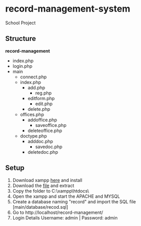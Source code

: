 # record-management-system
School Project

## Structure
**record-management** 
 - index.php
 - login.php
 - main
	 - connect.php
	 - index.php
		 - add.php
			 - reg.php
		 - editform.php
			 - edit.php
		 - delete.php
	- offices.php
		- addoffice.php
			- saveoffice.php
		- deleteoffice.php
	- doctype.php
		- adddoc.php
			- savedoc.php
		- deletedoc.php

## Setup
1. Download xampp [here](https://www.apachefriends.org/index.html) and install
2. Download the [file](https://github.com/MasterBuj/record-management-system/archive/refs/heads/main.zip) and extract
3. Copy the folder to C:\xampp\htdocs\
4. Open the xampp and start the APACHE and MYSQL
5. Create a database naming "record" and import the SQL file [main/database/recod.sql]
6. Go to http://localhost/record-management/
7. Login Details  Username: admin    |    Password: admin
